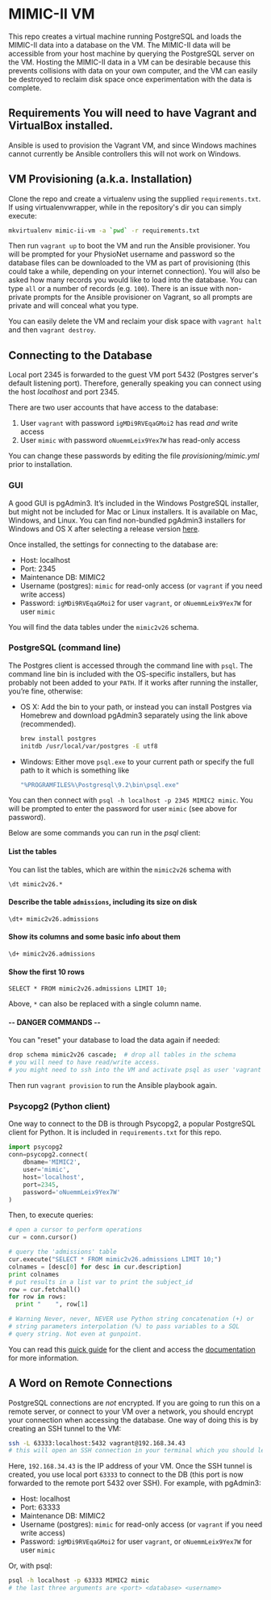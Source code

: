 # MIMIC-II VM

This repo creates a virtual machine running PostgreSQL and loads the
MIMIC-II data into a database on the VM. The MIMIC-II data will be
accessible from your host machine by querying the PostgreSQL server on
the VM. Hosting the MIMIC-II data in a VM can be desirable because this
prevents collisions with data on your own computer, and the VM can easily be
destroyed to reclaim disk space once experimentation with the data is complete.
 
## Requirements You will need to have Vagrant and VirtualBox installed.
Ansible is used to provision the Vagrant VM, and since Windows machines
cannot currently be Ansible controllers this will not work on Windows.

## VM Provisioning (a.k.a. Installation)
Clone the repo and create a virtualenv using the supplied `requirements.txt`. 
If using virtualenvwrapper, while in the repository's dir you can simply
execute:
 
```bash
mkvirtualenv mimic-ii-vm -a `pwd` -r requirements.txt
```

Then run `vagrant up` to boot the VM and run the Ansible provisioner. You
will be prompted for your PhysioNet username and password so the database
files can be downloaded to the VM as part of provisioning (this could
take a while, depending on your internet connection). You will also be
asked how many records you would like to load into the database. You can
type `all` or a number of records (e.g. `100`). There is an issue with
non-private prompts for the Ansible provisioner on Vagrant, so all
prompts are private and will conceal what you type.

You can easily delete the VM and reclaim your disk space with `vagrant halt`
and then `vagrant destroy`.

## Connecting to the Database
Local port 2345 is forwarded to the guest VM port 5432 (Postgres server's 
default listening port). Therefore, generally speaking you can connect using
the host _localhost_ and port 2345.

There are two user accounts that have access to the database:

1. User `vagrant` with password `igMDi9RVEqaGMoi2` has read _and_ write access
2. User `mimic` with password `oNuemmLeix9Yex7W` has read-only access

You can change these passwords by editing the file _provisioning/mimic.yml_
prior to installation.

### GUI
A good GUI is pgAdmin3. It’s included in the Windows PostgreSQL installer, but
might not be included for Mac or Linux installers. It is available on Mac,
Windows, and Linux. You can find non-bundled pgAdmin3 installers for Windows
and OS X after selecting a release version
[here](http://www.postgresql.org/ftp/pgadmin3/release/).

Once installed, the settings for connecting to the database are:

  * Host: localhost
  * Port: 2345
  * Maintenance DB: MIMIC2
  * Username (postgres): `mimic` for read-only access (or `vagrant` if you
    need write access)
  * Password: `igMDi9RVEqaGMoi2` for user `vagrant`, or `oNuemmLeix9Yex7W` for
    user `mimic`

You will find the data tables under the `mimic2v26` schema.

### PostgreSQL (command line)
The Postgres client is accessed through the command line with `psql`. The
command line bin is included with the OS-specific installers, but has probably
not been added to your `PATH`. If it works after running the installer, you’re
fine, otherwise:

  * OS X: Add the bin to your path, or instead you can install Postgres via
    Homebrew and download pgAdmin3 separately using the link above
(recommended).

    ```bash
    brew install postgres
    initdb /usr/local/var/postgres -E utf8
    ```

  * Windows: Either move `psql.exe` to your current path or specify the full
    path to it which is something like

    ```bash
    "%PROGRAMFILES%\Postgresql\9.2\bin\psql.exe"
    ```

You can then connect with `psql -h localhost -p 2345 MIMIC2 mimic`. You will be
prompted to enter the password for user `mimic` (see above for password).

Below are some commands you can run in the *psql* client:

#### List the tables
You can list the tables, which are within the `mimic2v26` schema with

```psql
\dt mimic2v26.*
```

#### Describe the table `admissions`, including its size on disk

```psql
\dt+ mimic2v26.admissions
```

#### Show its columns and some basic info about them 

```psql
\d+ mimic2v26.admissions
```

#### Show the first 10 rows

```psql
SELECT * FROM mimic2v26.admissions LIMIT 10;
```

Above, `*` can also be replaced with a single column name.

#### -- DANGER COMMANDS --

You can "reset" your database to load the data again if needed:

```bash
drop schema mimic2v26 cascade;  # drop all tables in the schema
# you will need to have read/write access.
# you might need to ssh into the VM and activate psql as user 'vagrant'
```

Then run `vagrant provision` to run the Ansible playbook again.

### Psycopg2 (Python client)
One way to connect to the DB is through Psycopg2, a popular PostgreSQL client
for Python. It is included in `requirements.txt` for this repo.

```python
import psycopg2
conn=psycopg2.connect(
    dbname='MIMIC2',
    user='mimic',
    host='localhost',
    port=2345,
    password='oNuemmLeix9Yex7W'
)
```

Then, to execute queries:

```python
# open a cursor to perform operations
cur = conn.cursor() 

# query the 'admissions' table
cur.execute("SELECT * FROM mimic2v26.admissions LIMIT 10;")
colnames = [desc[0] for desc in cur.description]
print colnames
# put results in a list var to print the subject_id
row = cur.fetchall() 
for row in rows:
  print "    ", row[1]

# Warning Never, never, NEVER use Python string concatenation (+) or
# string parameters interpolation (%) to pass variables to a SQL
# query string. Not even at gunpoint.
```

You can read this
[quick guide](https://wiki.postgresql.org/wiki/Psycopg2_Tutorial) for the client
and access the [documentation](http://initd.org/psycopg/docs/) for more
information.

## A Word on Remote Connections
PostgreSQL connections are _not_ encrypted. If you are going to run this on a
remote server, or connect to your VM over a network, you should encrypt your
connection when accessing the database. One way of doing this is by creating an
SSH tunnel to the VM:

```bash
ssh -L 63333:localhost:5432 vagrant@192.168.34.43
# this will open an SSH connection in your terminal which you should leave open
```

Here, `192.168.34.43` is the IP address of your VM. Once the SSH tunnel is
created, you use local port `63333` to connect to the DB (this port is now
forwarded to the remote port 5432 over SSH). For example, with pgAdmin3:

  * Host: localhost
  * Port: 63333
  * Maintenance DB: MIMIC2
  * Username (postgres): `mimic` for read-only access (or `vagrant` if you
    need write access)
  * Password: `igMDi9RVEqaGMoi2` for user `vagrant`, or `oNuemmLeix9Yex7W` for
    user `mimic`

Or, with psql:

```bash
psql -h localhost -p 63333 MIMIC2 mimic 
# the last three arguments are <port> <database> <username>
```

